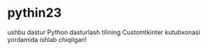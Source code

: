 # pythin23
ushbu dastur Python dasturlash tilining Customtkinter kutubxonasi yordamida ishlab chiqilgan!
